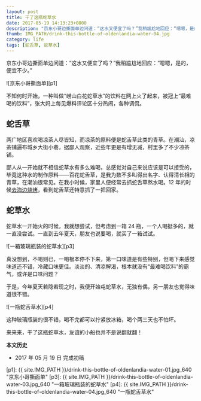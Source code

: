 ```yaml
---
layout: post
title: 干了这瓶蛇草水
date: 2017-05-19 14:13:23+0800
description: "京东小哥边撕面单边问道：“这水又便宜了吗？”我稍尴尬地回应：“嗯嗯，是的，便宜不少。”"
thumb: IMG_PATH/drink-this-bottle-of-oldenlandia-water-04.jpg
category: life
tags: [蛇舌草, 蛇草水]
---
```


京东小哥边撕面单边问道：“这水又便宜了吗？”我稍尴尬地回应：“嗯嗯，是的，便宜不少。”

![京东小哥撕面单][p1]

不知何时开始，一种叫做“崂山白花蛇草水”的饮料在网上火了起来，被冠上“最难喝的饮料”，张大妈上每见爆料评论区十分热闹，各种调侃。

## 蛇舌草

两广地区喜欢喝凉茶人尽皆知，而凉茶的原料便是蛇舌草此类的青草。在潮汕，凉茶铺遍布城乡大街小巷，据鄙人观察，近些年更是有增无减，村里多了不少凉茶铺。

鄙人从一开始就不相信蛇草水有多么难喝，总感觉对自己来说应该是可以接受的，毕竟这种水的制作原料——百花蛇舌草，是我为数不多叫得出名字、认得清长相的青草，在潮汕很常见。在我小时候，家里人便经常去抓蛇舌草熬水喝。12 年的时候[去海边烧烤](/go-barbecue-to-the-seaside.html)，看到蛇舌草还特意抓了一把回家。

## 蛇草水

蛇草水一开始火的时候，我就想尝试，但考虑到一箱 24 瓶，一个人喝挺多的，就一直没尝试。一直到去年夏天，朋友也说要喝，就买了一箱试试。

![一箱玻璃瓶装的蛇草水][p3]

真没想到，不喝则已，一喝根本停不下来，第一口味道是有些特别，但喝下来感觉味道还不错，冷藏口味更佳。淡淡的、清凉解渴，根本就没有“最难喝饮料”的霸气，或许是口味问题？

于是，今年夏天若隐若现之时，我便开始屯蛇草水，无独有偶，另一朋友也觉得味道很不错。

![一瓶蛇舌草水][p4]

这种玻璃瓶装的很不错，喝不完都可以拧紧放冰箱，喝个两三天也不怕坏。

来来来，干了这瓶蛇草水，友谊的小船也并不是说翻就翻！

**本文历史**

* 2017 年 05 月 19 日 完成初稿

[p1]: {{ site.IMG_PATH }}/drink-this-bottle-of-oldenlandia-water-01.jpg_640 "京东小哥撕面单"
[p3]: {{ site.IMG_PATH }}/drink-this-bottle-of-oldenlandia-water-03.jpg_640 "一箱玻璃瓶装的蛇草水"
[p4]: {{ site.IMG_PATH }}/drink-this-bottle-of-oldenlandia-water-04.jpg_640 "一瓶蛇舌草水"

